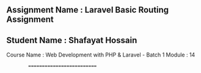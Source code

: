 
## Assignment Name    :  Laravel Basic Routing Assignment 
## Student Name	   :  Shafayat Hossain
Course Name 	     :  Web Development with PHP & Laravel - Batch 1
Module  		       :  14

			=========================


